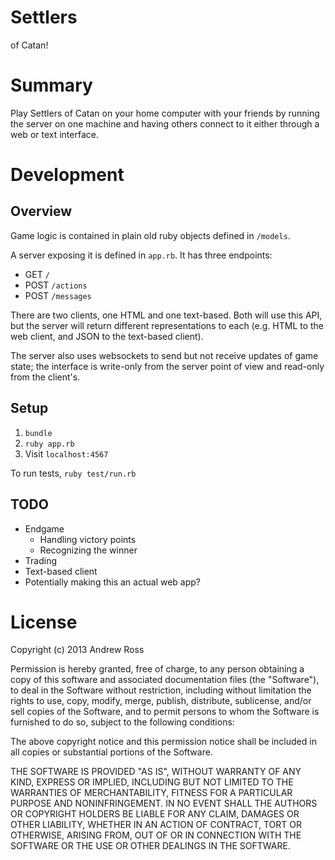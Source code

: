 # Settlers

of Catan!

# Summary

Play Settlers of Catan on your home computer with your friends by running the server on one machine and having others connect to it either through a web or text interface.

# Development

## Overview

Game logic is contained in plain old ruby objects defined in `/models`.

A server exposing it is defined in `app.rb`. It has three endpoints:
* GET `/`
* POST `/actions`
* POST `/messages`

There are two clients, one HTML and one text-based. Both will use this API, but the server will return different representations to each (e.g. HTML to the web client, and JSON to the text-based client).

The server also uses websockets to send but not receive updates of game state; the interface is write-only from the server point of view and read-only from the client's.

## Setup

1. `bundle`
2. `ruby app.rb`
3. Visit `localhost:4567`

To run tests, `ruby test/run.rb`

## TODO

- Endgame
    * Handling victory points
    * Recognizing the winner
- Trading
- Text-based client
- Potentially making this an actual web app?

# License

Copyright (c) 2013 Andrew Ross

Permission is hereby granted, free of charge, to any person obtaining a copy
of this software and associated documentation files (the "Software"), to deal
in the Software without restriction, including without limitation the rights
to use, copy, modify, merge, publish, distribute, sublicense, and/or sell
copies of the Software, and to permit persons to whom the Software is
furnished to do so, subject to the following conditions:

The above copyright notice and this permission notice shall be included in
all copies or substantial portions of the Software.

THE SOFTWARE IS PROVIDED "AS IS", WITHOUT WARRANTY OF ANY KIND, EXPRESS OR
IMPLIED, INCLUDING BUT NOT LIMITED TO THE WARRANTIES OF MERCHANTABILITY,
FITNESS FOR A PARTICULAR PURPOSE AND NONINFRINGEMENT. IN NO EVENT SHALL THE
AUTHORS OR COPYRIGHT HOLDERS BE LIABLE FOR ANY CLAIM, DAMAGES OR OTHER
LIABILITY, WHETHER IN AN ACTION OF CONTRACT, TORT OR OTHERWISE, ARISING FROM,
OUT OF OR IN CONNECTION WITH THE SOFTWARE OR THE USE OR OTHER DEALINGS IN
THE SOFTWARE.
